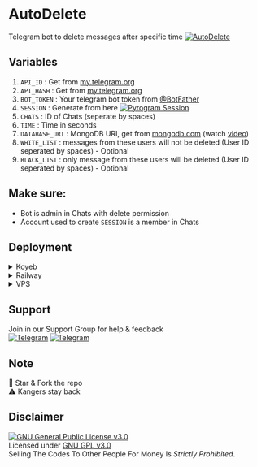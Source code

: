 # AutoDelete
Telegram bot to delete messages after specific time 
[![AutoDelete](https://te.legra.ph/file/e0e4b5df761aa6e9916b2.png)](https://github.com/arun017s/AutoDelete)

## Variables
1. `API_ID` : Get from [my.telegram.org](https://my.telegram.org)
2. `API_HASH` : Get from [my.telegram.org](https://my.telegram.org)
3. `BOT_TOKEN` : Your telegram bot token from [@BotFather](https://telegam.dog/BotFather)
4. `SESSION` : Generate from here [![Pyrogram Session](https://img.shields.io/badge/Pyrogram-812d13.svg?style=plastic&logo=Replit&logoColor=edd2a5)](https://replit.com/@Arun-TG/Pyrogram-Session)
5. `CHATS` : ID of Chats (seperate by spaces)
6. `TIME` : Time in seconds
7. `DATABASE_URI` : MongoDB URI, get from [mongodb.com](https://mongodb.com) (watch [video](https://youtu.be/HhHzCfrqsoE))
8. `WHITE_LIST` : messages from these users will not be deleted (User ID seperated by spaces) - Optional 
9. `BLACK_LIST` : only message from these users will be deleted (User ID seperated by spaces) - Optional 

## Make sure: 
- Bot is admin in Chats with delete permission
- Account used to create `SESSION` is a member in Chats


## Deployment

<details><summary>Koyeb</summary>
<br>
<a href="https://app.koyeb.com/deploy?type=git&repository=github.com/arun017s/AutoDelete&branch=main">
  <img src="https://www.koyeb.com/static/images/deploy/button.svg" alt="deploy-to-koyeb">
</a></details>

<details><summary>Railway</summary>
<br>
<a href="https://railway.app/new/template/mYFm9G?referralCode=Dxh7zU">
  <img src="https://railway.app/button.svg" alt="deploy-to-railway">
</a></details>

<details>
<summary>VPS</summary>
Install latest version of <a href="python.org">Python</a>
Create variables approximately 
<pre>git clone https://github.com/arun017s/AutoDelete
cd AutoDelete
pip3 install -r requirements.txt
python3 main.py<pre>
</details>

## Support
Join in our Support Group for help & feedback
<br>
[![Telegram](https://img.shields.io/badge/Support%20Group-25a3e0.svg?logo=telegram&logoColor=ffffff)](https://telegram.dog/+kAphUpfIAllkYTE1)
[![Telegram](https://img.shields.io/badge/Update%20Channel-25a3e0.svg?logo=telegram&logoColor=ffffff)](https://telegram.dog/arun_tg)

## Note
🌠 Star & Fork the repo<br>
⚠️ Kangers stay back 

## Disclaimer
[![GNU General Public License v3.0](https://upload.wikimedia.org/wikipedia/commons/thumb/9/93/GPLv3_Logo.svg/150px-GPLv3_Logo.svg.png)](https://www.gnu.org/licenses/gpl-3.0.html)    
Licensed under [GNU GPL v3.0](https://github.com/arun017s/AutoDelete/blob/main/LICENSE)<br>
Selling The Codes To Other People For Money Is *Strictly Prohibited*.


